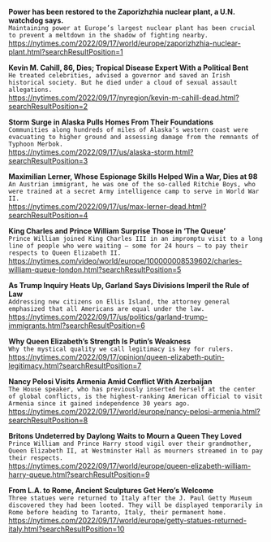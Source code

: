 **Power has been restored to the Zaporizhzhia nuclear plant, a U.N. watchdog says.**\
`Maintaining power at Europe’s largest nuclear plant has been crucial to prevent a meltdown in the shadow of fighting nearby.`\
https://nytimes.com/2022/09/17/world/europe/zaporizhzhia-nuclear-plant.html?searchResultPosition=1

**Kevin M. Cahill, 86, Dies; Tropical Disease Expert With a Political Bent**\
`He treated celebrities, advised a governor and saved an Irish historical society. But he died under a cloud of sexual assault allegations.`\
https://nytimes.com/2022/09/17/nyregion/kevin-m-cahill-dead.html?searchResultPosition=2

**Storm Surge in Alaska Pulls Homes From Their Foundations**\
`Communities along hundreds of miles of Alaska’s western coast were evacuating to higher ground and assessing damage from the remnants of Typhoon Merbok.`\
https://nytimes.com/2022/09/17/us/alaska-storm.html?searchResultPosition=3

**Maximilian Lerner, Whose Espionage Skills Helped Win a War, Dies at 98**\
`An Austrian immigrant, he was one of the so-called Ritchie Boys, who were trained at a secret Army intelligence camp to serve in World War II.`\
https://nytimes.com/2022/09/17/us/max-lerner-dead.html?searchResultPosition=4

**King Charles and Prince William Surprise Those in ‘The Queue’**\
`Prince William joined King Charles III in an impromptu visit to a long line of people who were waiting — some for 24 hours — to pay their respects to Queen Elizabeth II.`\
https://nytimes.com/video/world/europe/100000008539602/charles-william-queue-london.html?searchResultPosition=5

**As Trump Inquiry Heats Up, Garland Says Divisions Imperil the Rule of Law**\
`Addressing new citizens on Ellis Island, the attorney general emphasized that all Americans are equal under the law.`\
https://nytimes.com/2022/09/17/us/politics/garland-trump-immigrants.html?searchResultPosition=6

**Why Queen Elizabeth’s Strength Is Putin’s Weakness**\
`Why the mystical quality we call legitimacy is key for rulers.`\
https://nytimes.com/2022/09/17/opinion/queen-elizabeth-putin-legitimacy.html?searchResultPosition=7

**Nancy Pelosi Visits Armenia Amid Conflict With Azerbaijan**\
`The House speaker, who has previously inserted herself at the center of global conflicts, is the highest-ranking American official to visit Armenia since it gained independence 30 years ago.`\
https://nytimes.com/2022/09/17/world/europe/nancy-pelosi-armenia.html?searchResultPosition=8

**Britons Undeterred by Daylong Waits to Mourn a Queen They Loved**\
`Prince William and Prince Harry stood vigil over their grandmother, Queen Elizabeth II, at Westminster Hall as mourners streamed in to pay their respects.`\
https://nytimes.com/2022/09/17/world/europe/queen-elizabeth-william-harry-queue.html?searchResultPosition=9

**From L.A. to Rome, Ancient Sculptures Get Hero’s Welcome**\
`Three statues were returned to Italy after the J. Paul Getty Museum discovered they had been looted. They will be displayed temporarily in Rome before heading to Taranto, Italy, their permanent home.`\
https://nytimes.com/2022/09/17/world/europe/getty-statues-returned-italy.html?searchResultPosition=10

